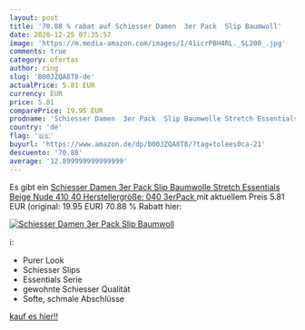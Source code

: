 ```yaml
---
layout: post
title: '70.88 % rabat auf Schiesser Damen  3er Pack  Slip Baumwoll'
date: 2020-12-25 07:35:57
image: 'https://m.media-amazon.com/images/I/41icrPBH4RL._SL200_.jpg'
comments: true
category: ofertas
author: ring
slug: 'B00JZQA8T8-de'
actualPrice: 5.81 EUR
currency: EUR
price: 5.81
comparePrice: 19.95 EUR
prodname: 'Schiesser Damen  3er Pack  Slip Baumwolle Stretch Essentials  Beige  Nude 410   40  Herstellergröße: 040   3erPack '
country: 'de'
flag: '🇩🇪'
buyurl: 'https://www.amazon.de/dp/B00JZQA8T8/?tag=tolees0ca-21'
descuento: '70.88'
average: '12.899999999999999'
---
```


Es gibt ein [Schiesser Damen  3er Pack  Slip Baumwolle Stretch Essentials  Beige  Nude 410   40  Herstellergröße: 040   3erPack ](https://www.amazon.de/dp/B00JZQA8T8/?tag=tolees0ca-21) mit aktuellem Preis 5.81 EUR (original: 19.95 EUR) 70.88 % Rabatt hier:

[![Schiesser Damen  3er Pack  Slip Baumwoll](https://m.media-amazon.com/images/I/41icrPBH4RL._SL200_.jpg)](https://www.amazon.de/dp/B00JZQA8T8/?tag=tolees0ca-21)

ℹ️:

- Purer Look
- Schiesser Slips
- Essentials Serie
- gewohnte Schiesser Qualität
- Softe, schmale Abschlüsse

[kauf es hier!!](https://www.amazon.de/dp/B00JZQA8T8/?tag=tolees0ca-21)
